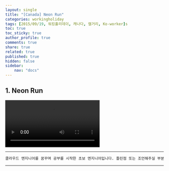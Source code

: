 ```yaml
---
layout: single
title: "[Canada] Neon Run"
categories: workingholiday
tags: [2015/09/19, 워킹홀리데이, 캐나다, 캘거리, Ko-worker]s
toc: true
toc_sticky: true
author_profile: true
comments: true
share: true
related: true
published: true
hidden: false
sidebar: 
    nav: "docs"
---
```


## 1. Neon Run

<video src="https://user-images.githubusercontent.com/124491456/230726044-275c13c9-ce6f-48c2-9c5b-1fea5ac1bf44.mp4" controls="controls" style="max-width: 530px;">
</video>

---

```bash
클라우드 엔지니어를 꿈꾸며 공부를 시작한 초보 엔지니어입니다. 틀린점 또는 조언해주실 부분이 있으시면 친절하게 댓글 부탁드립니다. 방문해 주셔서 감사합니다 :)
```

---

